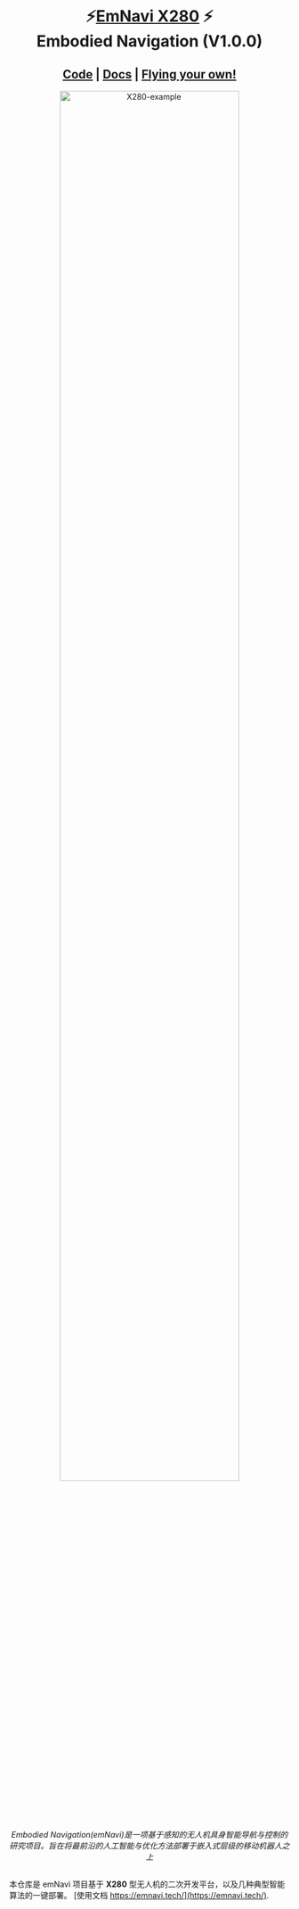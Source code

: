 <p align="center">
  <h1 align="center">⚡️<ins>EmNavi X280</ins> ⚡️<br>Embodied Navigation (V1.0.0) </h1>
  <p align="center">
  </p>
  <h2 align="center">
    <a href="https://github.com/emNavi/X280" align="center">Code</a> | 
    <a href="https://emnavi.tech/" align="center">Docs</a> | 
    <a href="https://emnavi.tech/X280/" align="center">Flying your own!</a>
  </h2>
  
</p>
<p align="center">
    <a href="https://emnavi.tech/"><img src="http://file.emnavi.tech/MEDIA_ASSETS/X280/web/x280_uav.png" alt="X280-example" width=80%></a>
    <br>
    <em>Embodied Navigation(emNavi)是一项基于感知的无人机具身智能导航与控制的研究项目。旨在将最前沿的人工智能与优化方法部署于嵌入式层级的移动机器人之上</em>
</p>

##

本仓库是 emNavi 项目基于 **X280** 型无人机的二次开发平台，以及几种典型智能算法的一键部署。 [使用文档 https://emnavi.tech/](https://emnavi.tech/).

<!-- TODO(Derkai): 需要一个开源许可证 -->